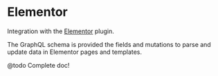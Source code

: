 # Elementor

Integration with the [Elementor](https://wordpress.org/plugins/elementor/) plugin.

The GraphQL schema is provided the fields and mutations to parse and update data in Elementor pages and templates.

@todo Complete doc!
